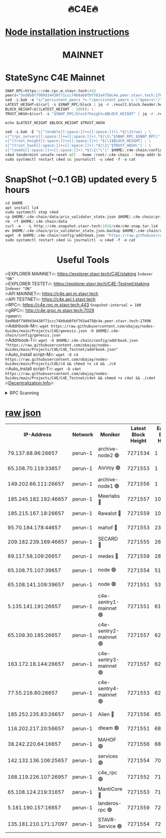 <h1 align="center"> 🔥C4E🔥</h1>

[Node installation instructions](https://github.com/obajay/nodes-Guides/tree/main/Projects/C4E)
=

<h1 align="center"> MAINNET</h1>

# StateSync C4E Mainnet
```python
SNAP_RPC=https://c4e.rpc.m.stavr.tech:443
peers="5ed0b8f7989d34438f71ccc74b0ab0fbf763a475@c4e.peer.stavr.tech:17096"
sed -i.bak -e "s/^persistent_peers *=.*/persistent_peers = \"$peers\"/" $HOME/.c4e-chain/config/config.toml
LATEST_HEIGHT=$(curl -s $SNAP_RPC/block | jq -r .result.block.header.height); \
BLOCK_HEIGHT=$((LATEST_HEIGHT - 100)); \
TRUST_HASH=$(curl -s "$SNAP_RPC/block?height=$BLOCK_HEIGHT" | jq -r .result.block_id.hash)

echo $LATEST_HEIGHT $BLOCK_HEIGHT $TRUST_HASH

sed -i.bak -E "s|^(enable[[:space:]]+=[[:space:]]+).*$|\1true| ; \
s|^(rpc_servers[[:space:]]+=[[:space:]]+).*$|\1\"$SNAP_RPC,$SNAP_RPC\"| ; \
s|^(trust_height[[:space:]]+=[[:space:]]+).*$|\1$BLOCK_HEIGHT| ; \
s|^(trust_hash[[:space:]]+=[[:space:]]+).*$|\1\"$TRUST_HASH\"| ; \
s|^(seeds[[:space:]]+=[[:space:]]+).*$|\1\"\"|" $HOME/.c4e-chain/config/config.toml
c4ed tendermint unsafe-reset-all --home /root/.c4e-chain --keep-addr-book
sudo systemctl restart c4ed && journalctl -u c4ed -f -o cat
```
# SnapShot (~0.1 GB) updated every 5 hours
```python
cd $HOME
apt install lz4
sudo systemctl stop c4ed
cp $HOME/.c4e-chain/data/priv_validator_state.json $HOME/.c4e-chain/priv_validator_state.json.backup
rm -rf $HOME/.c4e-chain/data
curl -o - -L http://c4e.snapshot.stavr.tech:1018/c4e/c4e-snap.tar.lz4 | lz4 -c -d - | tar -x -C $HOME/.c4e-chain --strip-components 2
mv $HOME/.c4e-chain/priv_validator_state.json.backup $HOME/.c4e-chain/data/priv_validator_state.json
wget -O $HOME/.c4e-chain/config/addrbook.json "https://raw.githubusercontent.com/obajay/nodes-Guides/main/Projects/C4E/addrbook.json"
sudo systemctl restart c4ed && journalctl -u c4ed -f -o cat
```
 <h1 align="center"> Useful Tools</h1>

🔥EXPLORER MAINNET🔥:  https://explorer.stavr.tech/C4E/staking            `Indexer "ON"` \
🔥EXPLORER TESTET🔥:   https://explorer.stavr.tech/C4E-Testnet/staking     `Indexer "ON"` \
🔥API MAINNET🔥:       https://c4e.api.m.stavr.tech \
🔥API TESTNET🔥:       https://c4e.api.t.stavr.tech \
🔥RPC🔥:               https://c4e.rpc.m.stavr.tech:443                  `Snapshot-interval = 100` \
🔥gRPC🔥:              http://c4e.grpc.m.stavr.tech:7029 \
🔥peer🔥:              `5ed0b8f7989d34438f71ccc74b0ab0fbf763a475@c4e.peer.stavr.tech:17096` \
🔥Addrbook-M🔥:    ```wget https://raw.githubusercontent.com/obajay/nodes-Guides/main/Projects/C4E/genesis.json -O $HOME/.c4e-chain/config/genesis.json``` \
🔥Addrbook-T🔥:    ```wget -O $HOME/.c4e-chain/config/addrbook.json "https://raw.githubusercontent.com/obajay/nodes-Guides/main/Projects/C4E/C4E_Testnet/addrbook.json"``` \
🔥Auto_install script-M🔥: ```wget -O c4 https://raw.githubusercontent.com/obajay/nodes-Guides/main/Projects/C4E/c4 && chmod +x c4 && ./c4``` \
🔥Auto_install script-T🔥: ```wget -O c4et https://raw.githubusercontent.com/obajay/nodes-Guides/main/Projects/C4E/C4E_Testnet/c4et && chmod +x c4et && ./c4et``` \
🔥[Decentralization Info](https://github.com/obajay/StateSync-snapshots/tree/main/Projects/C4E/Decentralization)🔥




<details>
<summary>RPC Scanning</summary>

<h2 align="center"> We scan nodes in real time every 4 hours. And we provide the final result of RPC endpoints.
We cannot influence the operation of these nodes in any way. </h2>


```python
If Voting Power is higher than 0 --> then the Node is a validator of the network and may be subject to attack and be a potential threat to the chain.
```
```python
We marked such validators with a red symbol
```

</details>

[raw json](https://rpc-check.c4e.stavr.tech/c4e/rpc-c4e-result.json)
=



<table><tr><th>IP-Address</th><th>Network</th><th>Moniker</th><th>Latest Block Height</th><th>Earliest Block Height</th><th>Catching Up</th><th>Tx Index</th><th>Voting Power</th><th>Scan Time</th></tr><tr><td>79.137.68.96:26657</td><td>perun-1</td><td>archive-node2 🟢</td><td>7271534</td><td>1</td><td>False</td><td>on</td><td>0</td><td>2024-02-21T11:56:43.814776138UTC</td></tr><tr><td>65.108.70.119:33657</td><td>perun-1</td><td>AlxVoy 🟢</td><td>7271553</td><td>1</td><td>False</td><td>on</td><td>0</td><td>2024-02-21T11:56:58.351366432UTC</td></tr><tr><td>149.202.66.111:26657</td><td>perun-1</td><td>archive-node1 🟢</td><td>7271556</td><td>1</td><td>False</td><td>on</td><td>0</td><td>2024-02-21T11:57:14.949480356UTC</td></tr><tr><td>185.245.182.192:46657</td><td>perun-1</td><td>Meerlabs 🔴</td><td>7271557</td><td>1051501</td><td>False</td><td>on</td><td>344602</td><td>2024-02-21T11:57:22.261617375UTC</td></tr><tr><td>185.215.167.18:26657</td><td>perun-1</td><td>Rawalot 🔴</td><td>7271559</td><td>1090501</td><td>False</td><td>on</td><td>450004</td><td>2024-02-21T11:57:33.752429787UTC</td></tr><tr><td>95.70.184.178:44657</td><td>perun-1</td><td>mahof 🔴</td><td>7271553</td><td>2342001</td><td>False</td><td>off</td><td>1356387</td><td>2024-02-21T11:56:57.660515222UTC</td></tr><tr><td>209.182.239.169:46657</td><td>perun-1</td><td>SECARD 🔴</td><td>7271555</td><td>2616101</td><td>False</td><td>off</td><td>749302</td><td>2024-02-21T11:57:10.252882146UTC</td></tr><tr><td>89.117.58.109:26657</td><td>perun-1</td><td>medes 🔴</td><td>7271559</td><td>2826001</td><td>False</td><td>off</td><td>890972</td><td>2024-02-21T11:57:28.994728167UTC</td></tr><tr><td>65.108.75.107:39657</td><td>perun-1</td><td>node 🟢</td><td>7271554</td><td>5198801</td><td>False</td><td>on</td><td>0</td><td>2024-02-21T11:57:01.375527983UTC</td></tr><tr><td>65.108.141.109:39657</td><td>perun-1</td><td>node 🟢</td><td>7271551</td><td>5303301</td><td>False</td><td>on</td><td>0</td><td>2024-02-21T11:56:46.319935509UTC</td></tr><tr><td>5.135.141.191:26657</td><td>perun-1</td><td>c4e-sentry1-mainnet 🟢</td><td>7271551</td><td>6198001</td><td>False</td><td>on</td><td>0</td><td>2024-02-21T11:56:42.876480811UTC</td></tr><tr><td>65.109.30.185:26657</td><td>perun-1</td><td>c4e-sentry2-mainnet 🟢</td><td>7271557</td><td>6238301</td><td>False</td><td>on</td><td>0</td><td>2024-02-21T11:57:21.910898500UTC</td></tr><tr><td>163.172.18.144:26657</td><td>perun-1</td><td>c4e-sentry3-mainnet 🟢</td><td>7271557</td><td>6239001</td><td>False</td><td>on</td><td>0</td><td>2024-02-21T11:57:22.539432046UTC</td></tr><tr><td>77.55.216.80:26657</td><td>perun-1</td><td>c4e-sentry4-mainnet 🟢</td><td>7271553</td><td>6241001</td><td>False</td><td>on</td><td>0</td><td>2024-02-21T11:56:58.022497053UTC</td></tr><tr><td>185.252.235.83:26657</td><td>perun-1</td><td>Alien 🔴</td><td>7271556</td><td>6502501</td><td>False</td><td>on</td><td>648179</td><td>2024-02-21T11:57:15.244962939UTC</td></tr><tr><td>116.202.217.20:56657</td><td>perun-1</td><td>dteam 🟢</td><td>7271551</td><td>6800901</td><td>False</td><td>on</td><td>0</td><td>2024-02-21T11:56:43.142870147UTC</td></tr><tr><td>38.242.220.64:16657</td><td>perun-1</td><td>MAHOF 🟢</td><td>7271556</td><td>6885501</td><td>False</td><td>on</td><td>0</td><td>2024-02-21T11:57:12.600593187UTC</td></tr><tr><td>142.132.136.106:25657</td><td>perun-1</td><td>services 🟢</td><td>7271554</td><td>7012001</td><td>False</td><td>on</td><td>0</td><td>2024-02-21T11:57:01.005495257UTC</td></tr><tr><td>168.119.226.107:26957</td><td>perun-1</td><td>c4e_rpc 🟢</td><td>7271552</td><td>7171552</td><td>False</td><td>on</td><td>0</td><td>2024-02-21T11:56:50.680484126UTC</td></tr><tr><td>65.108.124.219:31657</td><td>perun-1</td><td>MantiCore 🔴</td><td>7271553</td><td>7171553</td><td>False</td><td>off</td><td>729350</td><td>2024-02-21T11:56:57.245694454UTC</td></tr><tr><td>5.181.190.157:16657</td><td>perun-1</td><td>landeros-rpc 🟢</td><td>7271559</td><td>7266001</td><td>False</td><td>on</td><td>0</td><td>2024-02-21T11:57:33.438685565UTC</td></tr><tr><td>135.181.210.171:17097</td><td>perun-1</td><td>STAVR-Service 🟢</td><td>7271554</td><td>7269001</td><td>False</td><td>on</td><td>0</td><td>2024-02-21T11:57:01.717526549UTC</td></tr></table>
